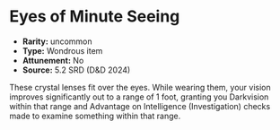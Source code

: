 
# Eyes of Minute Seeing

* **Rarity:** uncommon
* **Type:** Wondrous item
* **Attunement:** No
* **Source:** 5.2 SRD (D&D 2024)


These crystal lenses fit over the eyes. While wearing them, your vision improves significantly out to a range of 1 foot, granting you Darkvision within that range and Advantage on Intelligence (Investigation) checks made to examine something within that range.
